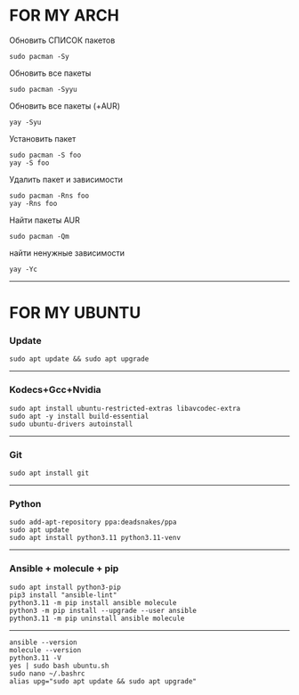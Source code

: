 # FOR MY ARCH

Обновить СПИСОК пакетов
```
sudo pacman -Sy
```
Обновить все пакеты
```
sudo pacman -Syyu
```
Обновить все пакеты (+AUR)
```
yay -Syu
```
Установить пакет
```
sudo pacman -S foo
yay -S foo
```
Удалить пакет и зависимости
```
sudo pacman -Rns foo
yay -Rns foo
```
Найти пакеты AUR
```
sudo pacman -Qm
```
найти ненужные зависимости
```
yay -Yc
```
_____________________________________________________________________

# FOR MY UBUNTU

### Update
```
sudo apt update && sudo apt upgrade
```
--------------------------------------------------------------------
### Kodecs+Gcc+Nvidia
```
sudo apt install ubuntu-restricted-extras libavcodec-extra
sudo apt -y install build-essential
sudo ubuntu-drivers autoinstall
```
--------------------------------------------------------------------
### Git
```
sudo apt install git
```
--------------------------------------------------------------------
### Python
```
sudo add-apt-repository ppa:deadsnakes/ppa
sudo apt update
sudo apt install python3.11 python3.11-venv
```
--------------------------------------------------------------------
### Ansible + molecule + pip
```
sudo apt install python3-pip
pip3 install "ansible-lint"
python3.11 -m pip install ansible molecule
python3 -m pip install --upgrade --user ansible
python3.11 -m pip uninstall ansible molecule
```
--------------------------------------------------------------------
```
ansible --version
molecule --version
python3.11 -V
yes | sudo bash ubuntu.sh
sudo nano ~/.bashrc
alias upg="sudo apt update && sudo apt upgrade"
```
